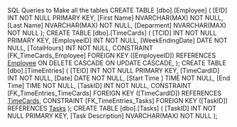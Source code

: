 SQL Queries to Make all the tables
CREATE TABLE [dbo].[Employee]
(
    [EID] INT NOT NULL PRIMARY KEY, 
    [First Name] NVARCHAR(MAX) NOT NULL, 
    [Last Name] NVARCHAR(MAX) NOT NULL, 
    [Deparment] NVARCHAR(MAX) NOT NULL
);
CREATE TABLE [dbo].[TimeCards]
(
    [TCID] INT NOT NULL PRIMARY KEY, 
    [EmployeeID] INT NOT NULL, 
    [WeekEndingDate] DATE NOT NULL, 
    [TotalHours] INT NOT NULL, 
    CONSTRAINT [FK_TimeCards_Employee]
    FOREIGN KEY ([EmployeeID]) REFERENCES [Employee]([EID])
    ON DELETE CASCADE
    ON UPDATE CASCADE,
);
CREATE TABLE [dbo].[TimeEntries]
(
    [TEID] INT NOT NULL PRIMARY KEY, 
    [TimeCardID] INT NOT NULL, 
    [Date] DATE NOT NULL, 
    [Start Time ] TIME NOT NULL, 
    [End Time] TIME NOT NULL, 
    [TaskID] INT NOT NULL, 
    CONSTRAINT [FK_TimeEntries_TimeCards] 
    FOREIGN KEY ([TimeCardID]) REFERENCES [TimeCards]([TCID]), 
    CONSTRAINT [FK_TimeEntries_Tasks] 
    FOREIGN KEY ([TaskID]) REFERENCES [Tasks]([TaskID])
);
CREATE TABLE [dbo].[Tasks]
(
    [TaskID] INT NOT NULL PRIMARY KEY, 
    [Task Description] NVARCHAR(MAX) NOT NULL
);

